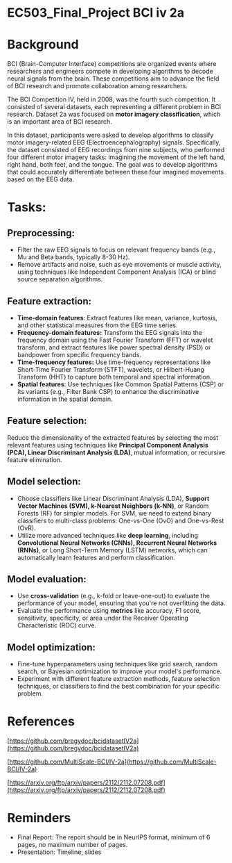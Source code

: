 # EC503_Final_Project BCI iv 2a

# Background

BCI (Brain-Computer Interface) competitions are organized events where researchers and engineers compete in developing algorithms to decode neural signals from the brain. These competitions aim to advance the field of BCI research and promote collaboration among researchers.

The BCI Competition IV, held in 2008, was the fourth such competition. It consisted of several datasets, each representing a different problem in BCI research. Dataset 2a was focused on **motor imagery classification**, which is an important area of BCI research.

In this dataset, participants were asked to develop algorithms to classify motor imagery-related EEG (Electroencephalography) signals. Specifically, the dataset consisted of EEG recordings from nine subjects, who performed four different motor imagery tasks: imagining the movement of the left hand, right hand, both feet, and the tongue. The goal was to develop algorithms that could accurately differentiate between these four imagined movements based on the EEG data.

# Tasks:

## Preprocessing:

- Filter the raw EEG signals to focus on relevant frequency bands (e.g., Mu and Beta bands, typically 8-30 Hz).
- Remove artifacts and noise, such as eye movements or muscle activity, using techniques like Independent Component Analysis (ICA) or blind source separation algorithms.

## Feature extraction:

- **Time-domain features**: Extract features like mean, variance, kurtosis, and other statistical measures from the EEG time series.
- **Frequency-domain features:** Transform the EEG signals into the frequency domain using the Fast Fourier Transform (FFT) or wavelet transform, and extract features like power spectral density (PSD) or bandpower from specific frequency bands.
- **Time-frequency features:** Use time-frequency representations like Short-Time Fourier Transform (STFT), wavelets, or Hilbert-Huang Transform (HHT) to capture both temporal and spectral information.
- **Spatial features**: Use techniques like Common Spatial Patterns (CSP) or its variants (e.g., Filter Bank CSP) to enhance the discriminative information in the spatial domain.

## Feature selection:

Reduce the dimensionality of the extracted features by selecting the most relevant features using techniques like **Principal Component Analysis (PCA), Linear Discriminant Analysis (LDA)**, mutual information, or recursive feature elimination.

## Model selection:

- Choose classifiers like Linear Discriminant Analysis (LDA), **Support Vector Machines (SVM), k-Nearest Neighbors (k-NN)**, or Random Forests (RF) for simpler models. For SVM, we need to extend binary classifiers to multi-class problems: One-vs-One (OvO) and One-vs-Rest (OvR).
- Utilize more advanced techniques like **deep learning**, including **Convolutional Neural Networks (CNNs), Recurrent Neural Networks (RNNs)**, or Long Short-Term Memory (LSTM) networks, which can automatically learn features and perform classification.

## Model evaluation:

- Use **cross-validation** (e.g., k-fold or leave-one-out) to evaluate the performance of your model, ensuring that you're not overfitting the data.
- Evaluate the performance using **metrics** like accuracy, F1 score, sensitivity, specificity, or area under the Receiver Operating Characteristic (ROC) curve.

## Model optimization:

- Fine-tune hyperparameters using techniques like grid search, random search, or Bayesian optimization to improve your model's performance.
- Experiment with different feature extraction methods, feature selection techniques, or classifiers to find the best combination for your specific problem.

# References
[https://github.com/bregydoc/bcidatasetIV2a](https://github.com/bregydoc/bcidatasetIV2a)

[https://github.com/MultiScale-BCI/IV-2a](https://github.com/MultiScale-BCI/IV-2a)

[https://arxiv.org/ftp/arxiv/papers/2112/2112.07208.pdf](https://arxiv.org/ftp/arxiv/papers/2112/2112.07208.pdf)

# Reminders
- Final Report: The report should be in NeurIPS format, minimum of 6 pages, no maximum number of pages.
- Presentation: Timeline, slides
